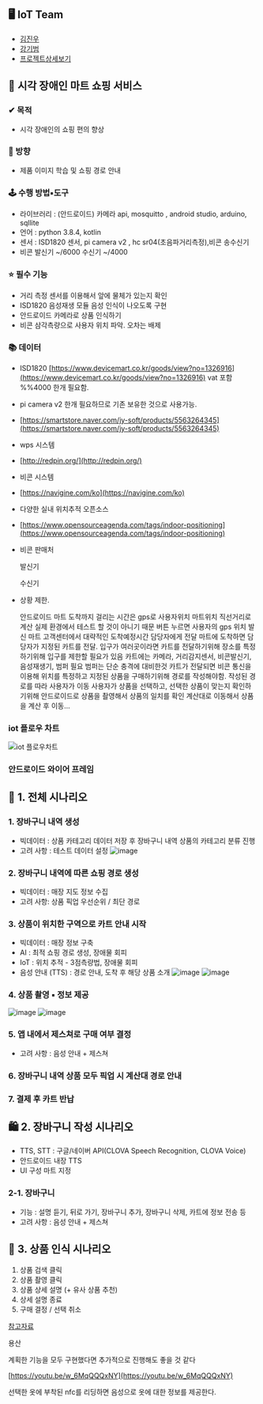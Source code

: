 ## ****🖥 IoT Team****

- [김진우](https://github.com/jinu12)
- [강기범](https://github.com/paramore0)
- [프로젝트상세보기](https://github.com/multicampusiot3project/info)

## **🛒 시각 장애인 마트 쇼핑 서비스**

### **✔ 목적**

- 시각 장애인의 쇼핑 편의 향상

### **📢 방향**

- 제품 이미지 학습 및 쇼핑 경로 안내

### **🕹 수행 방법▪도구**

- 라이브러리 : (안드로이드) 카메라 api, mosquitto , android studio, arduino, sqllite
- 언어 : python 3.8.4, kotlin
- 센서 : ISD1820 센서, pi camera v2 , hc sr04(초음파거리측정),비콘 송수신기
- 비콘 발신기 ~/6000 수신기 ~/4000

### **⭐ 필수 기능**

- 거리 측정 센서를 이용해서 앞에 물체가 있는지 확인
- ISD1820 음성재생 모듈 음성 인식이 나오도록 구현
- 안드로이드 카메라로 상품 인식하기
- 비콘 삼각측량으로 사용자 위치 파악. 오차는 배제

### **📚 데이터**

- ISD1820 [https://www.devicemart.co.kr/goods/view?no=1326916](https://www.devicemart.co.kr/goods/view?no=1326916) vat 포함 %%4000 한개 필요함.
- pi camera v2  한개 필요하므로 기존 보유한 것으로 사용가능.
- [https://smartstore.naver.com/jy-soft/products/5563264345](https://smartstore.naver.com/jy-soft/products/5563264345)
- wps 시스템
- [http://redpin.org/](http://redpin.org/)
- 비콘 시스템
- [https://navigine.com/ko](https://navigine.com/ko)
- 다양한 실내 위치추적 오픈소스
- [https://www.opensourceagenda.com/tags/indoor-positioning](https://www.opensourceagenda.com/tags/indoor-positioning)

- 비콘 판매처
    
    발신기
    
    수신기
    
- 상황 제한.
    
    안드로이드 마트 도착까지 걸리는 시간은 gps로 사용자위치 마트위치 직선거리로 계산
    실제 환경에서 테스트 할 것이 아니기 때문
    버튼 누르면 사용자의 gps 위치 발신
    마트 고객센터에서 대략적인 도착예정시간 담당자에게 전달
    마트에 도착하면 담당자가 지정된 카트를 전달.
    입구가 여러곳이라면 카트를 전달하기위해 장소를 특정하기위해
    입구를 제한할 필요가 있음
    카트에는 카메라, 거리감지센서, 비콘발신기, 음성재생기, 범퍼 필요
    범퍼는 단순 충격에 대비한것
    카트가 전달되면 비콘 통신을 이용해 위치를 특정하고
    지정된 상품을 구매하기위해 경로를 작성해야함.
    작성된 경로를 따라 사용자가 이동
    사용자가 상품을 선택하고, 선택한 상품이 맞는지 확인하기위해
    안드로이드로 상품을 촬영해서 상품의 일치를 확인
    계산대로 이동해서 상품을 계산 후 이동...

### iot 플로우 차트

![iot 플로우차트](https://user-images.githubusercontent.com/99372065/171769590-070f758a-f712-425c-bc76-2dcbff60eb6a.png)

### 안드로이드 와이어 프레임

## 🛒 1. 전체 시나리오
### 1. 장바구니 내역 생성
- 빅데이터 : 상품 카테고리 데이터 저장 후 장바구니 내역 상품의 카테고리 분류 진행
- 고려 사항 : 테스트 데이터 설정
![image](https://user-images.githubusercontent.com/52309288/171770105-18c850b5-04ab-4775-92ab-fe9899787df9.PNG)
### 2. 장바구니 내역에 따른 쇼핑 경로 생성
- 빅데이터 : 매장 지도 정보 수집
-  고려 사항: 상품 픽업 우선순위 / 최단 경로
### 3. 상품이 위치한 구역으로 카트 안내 시작
- 빅데이터 : 매장 정보 구축
- AI : 최적 쇼핑 경로 생성, 장애물 회피
- IoT : 위치 추적 - 3점측량법, 장애물 회피
- 음성 안내 (TTS) : 경로 안내, 도착 후 해당 상품 소개
![image](https://user-images.githubusercontent.com/52309288/171770108-36ac6b52-1b9a-458a-89e7-dc109f42653b.PNG)
![image](https://user-images.githubusercontent.com/52309288/171770270-26ac4188-fade-4d25-ac15-360984267a0d.PNG)
### 4. 상품 촬영 ▪ 정보 제공
![image](https://user-images.githubusercontent.com/52309288/171770110-4150bfa5-529f-48c0-a055-b01770971c8e.PNG)
![image](https://user-images.githubusercontent.com/52309288/171770111-d2030e13-69cd-499f-ac04-f87751f7b603.PNG)
### 5. 앱 내에서 제스쳐로 구매 여부 결정
- 고려 사항 :  음성 안내 + 제스쳐
### 6. 장바구니 내역 상품 모두 픽업 시 계산대 경로 안내
### 7. 결제 후 카트 반납
## 🛍 2. 장바구니 작성 시나리오
- TTS, STT : 구글/네이버 API(CLOVA Speech Recognition, CLOVA Voice)
- 안드로이드 내장 TTS
- UI 구성
마트 지정
### 2-1. 장바구니
- 기능 : 설명 듣기, 뒤로 가기, 장바구니 추가, 장바구니 삭제, 카트에 정보 전송 등
- 고려 사항 : 음성 안내 + 제스쳐
## 📸 3. 상품 인식 시나리오
1. 상품 검색 클릭 
2. 상품 촬영 클릭 
3. 상품 상세 설명 (+ 유사 상품 추천) 
4. 상세 설명 종료 
5. 구매 결정 / 선택 취소



[참고자료](https://www.notion.so/e5fbcf9d5bee4f2ab445c399c209993e)

용산 

계획한 기능을 모두 구현했다면 추가적으로 진행해도 좋을 것 같다

[https://youtu.be/w_6MqQQQxNY](https://youtu.be/w_6MqQQQxNY)

선택한 옷에 부착된 nfc를 리딩하면 음성으로 옷에 대한 정보를 제공한다.
